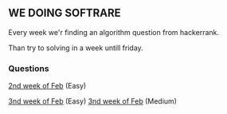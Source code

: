 ## WE DOING SOFTRARE

Every week we'r finding an algorithm question from hackerrank.

Than try to solving in a week untill friday.

### Questions

[2nd week of Feb](https://www.hackerrank.com/challenges/chocolate-feast/problem) (Easy)


[3nd week of Feb](https://www.hackerrank.com/challenges/handshake/problem) (Easy)
[3nd week of Feb](https://www.hackerrank.com/challenges/encryption/problem) (Medium)
